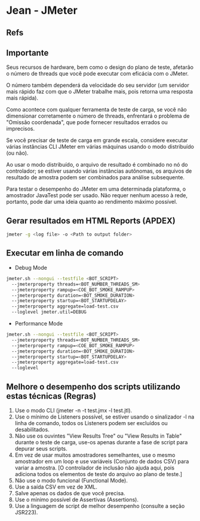 # Jean - JMeter

## Refs

## Importante

Seus recursos de hardware, bem como o design do plano de teste, afetarão o número de threads que você pode executar com eficácia com o JMeter. 

O número também dependerá da velocidade do seu servidor (um servidor mais rápido faz com que o JMeter trabalhe mais, pois retorna uma resposta mais rápida). 

Como acontece com qualquer ferramenta de teste de carga, se você não dimensionar corretamente o número de threads, enfrentará o problema de "Omissão coordenada", que pode fornecer resultados errados ou imprecisos. 

Se você precisar de teste de carga em grande escala, considere executar várias instâncias CLI JMeter em várias máquinas usando o modo distribuído (ou não). 

Ao usar o modo distribuído, o arquivo de resultado é combinado no nó do controlador; se estiver usando várias instâncias autônomas, os arquivos de resultado de amostra podem ser combinados para análise subsequente. 

Para testar o desempenho do JMeter em uma determinada plataforma, o amostrador JavaTest pode ser usado. Não requer nenhum acesso à rede, portanto, pode dar uma ideia quanto ao rendimento máximo possível.

## Gerar resultados em HTML Reports (APDEX)

```sh
jmeter -g <log file> -o <Path to output folder>
```
  
## Executar em linha de comando

- Debug Mode

```sh
jmeter.sh --nongui --testfile <BOT_SCRIPT>
  --jmeterproperty threads=<BOT_NUMBER_THREADS_SM>
  --jmeterproperty rampup=<COE_BOT_SMOKE_RAMPUP>
  --jmeterproperty duration=<BOT_SMOKE_DURATION>
  --jmeterproperty startup=<BOT_STARTUPDELAY>
  --jmeterproperty aggregate=load-test.csv
  --loglevel jmeter.util=DEBUG
```

- Performance Mode

```sh
jmeter.sh --nongui --testfile <BOT_SCRIPT>
  --jmeterproperty threads=<BOT_NUMBER_THREADS_SM>
  --jmeterproperty rampup=<COE_BOT_SMOKE_RAMPUP>
  --jmeterproperty duration=<BOT_SMOKE_DURATION>
  --jmeterproperty startup=<BOT_STARTUPDELAY>
  --jmeterproperty aggregate=load-test.csv
  --loglevel
 ```

## Melhore o desempenho dos scripts utilizando estas técnicas (Regras)

<ol>
  <li>Use o modo CLI (jmeter -n -t test.jmx -l test.jtl).</li>
  <li>Use o mínimo de Listeners possível, se estiver usando o sinalizador -l na linha de comando, todos os Listeners podem ser excluídos ou desabilitados.</li>
  <li>Não use os ouvintes "View Results Tree" ou "View Results in Table" durante o teste de carga, use-os apenas durante a fase de script para depurar seus scripts.</li>
  <li>Em vez de usar muitos amostradores semelhantes, use o mesmo amostrador em um loop e use variáveis (Conjunto de dados CSV) para variar a amostra. [O controlador de inclusão não ajuda aqui, pois adiciona todos os elementos de teste do arquivo ao plano de teste.]</li>
  <li>Não use o modo funcional (Functional Mode).</li>
  <li>Use a saída CSV em vez de XML.</li>
  <li>Salve apenas os dados de que você precisa.</li>
  <li>Use o mínimo possível de Assertivas (Assertions).</li>
  <li>Use a linguagem de script de melhor desempenho (consulte a seção JSR223).</li>
</ol>
